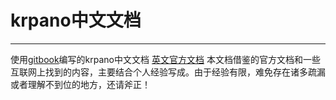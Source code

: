 # krpano中文文档
***
<!-- Use the krpano Chinese document written by gitbook. -->
使用[gitbook](https://github.com/GitbookIO/gitbook)编写的krpano中文文档
[英文官方文档](https://krpano.com/docu/)
本文档借鉴的官方文档和一些互联网上找到的内容，主要结合个人经验写成。由于经验有限，难免存在诸多疏漏或者理解不到位的地方，还请斧正！